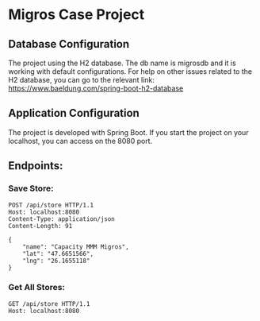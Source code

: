 # Migros Case Project

## Database Configuration
The project using the H2 database. The db name is migrosdb and it is working with default configurations.
For help on other issues related to the H2 database, you can go to the relevant link:
https://www.baeldung.com/spring-boot-h2-database


## Application Configuration
The project is developed with Spring Boot. If you start the project on your localhost, 
you can access on the 8080 port. 

## Endpoints:

### Save Store:
````
POST /api/store HTTP/1.1
Host: localhost:8080
Content-Type: application/json
Content-Length: 91

{
    "name": "Capacity MMM Migros",
    "lat": "47.6651566",
    "lng": "26.1655118"
}
````
### Get All Stores:
````
GET /api/store HTTP/1.1
Host: localhost:8080
````
